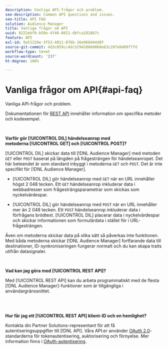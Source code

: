 ```yaml
---
description: Vanliga API-frågor och problem.
seo-description: Common API questions and issues.
seo-title: API FAQ
solution: Audience Manager
title: Vanliga frågor om API
uuid: 8222ebf0-b50e-4f48-8021-dbfca2828b7c
feature: API
exl-id: 9a51220e-3f53-4911-876b-16e968d44d0f
source-git-commit: 4d3c859cc4dc5294286680b0e63c287e0409f7fd
workflow-type: tm+mt
source-wordcount: '237'
ht-degree: 100%

---
```


# Vanliga frågor om API{#api-faq}

Vanliga API-frågor och problem.

<!-- 

faq_api.xml

 -->

Dokumentationen för [REST API](../api/rest-api-main/rest-api-main.md) innehåller information om specifika metoder och kodexempel.

<br>

**Varför gör [!UICONTROL DIL] händelseanrop med metoderna [!UICONTROL GET] och [!UICONTROL POST]?**

[!UICONTROL DIL] skickar data till [!DNL Audience Manager] med metoden `GET` eller `POST` baserat på längden på frågesträngen för händelseanropet. Det här beteendet är som standard inbyggt i metoderna `GET` och `POST`. Det är inte specifikt för [!DNL Audience Manager].

* [!UICONTROL DIL] gör händelseanrop med `GET` när en URL innehåller högst 2 048 tecken. Ett `GET` händelseanrop inkluderar data i webbadresser som frågesträngsparametrar som skickas som nyckelvärdespar.

* [!UICONTROL DIL] gör händelseanrop med `POST` när en URL innehåller mer än 2 048 tecken. Ett `POST` händelseanrop inkluderar data i förfrågans brödtext. [!UICONTROL DIL] placerar data i nyckelvärdespar och skickar informationen som formulärdata i stället för i URL-frågesträngen.

Även om metoderna skickar data på olika sätt så påverkas inte funktionen. Med båda metoderna skickar [!DNL Audience Manager] fortfarande data till destinationer, ID-synkroniseringen fungerar normalt och du kan skapa traits utifrån datasignaler.

<br>

**Vad kan jag göra med [!UICONTROL REST API]?**

Med [!UICONTROL REST API] kan du arbeta programmatiskt med de flesta [!DNL Audience Manager]-funktioner som är tillgängliga i användargränssnittet.

<br> 

**Hur får jag ett [!UICONTROL REST API] klient-ID och en hemlighet?**

Kontakta din Partner Solutions-representant för att få autentiseringsuppgifter till [!DNL API]. Våra API:er använder [OAuth 2.0](https://oauth.net/2/)-standarderna för tokenautentisering, auktorisering och förnyelse. Mer information finns i [OAuth-autentisering](../api/rest-api-main/aam-api-getting-started.md#oauth).

